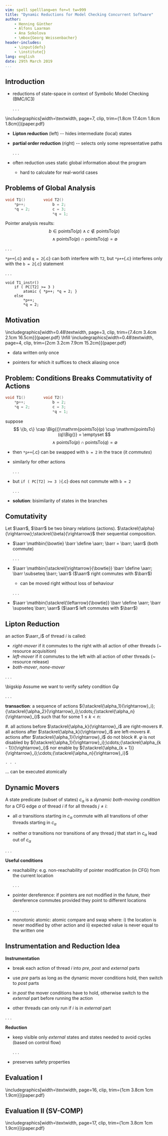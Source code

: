 ```yaml
---
vim: spell spelllang=en fo+=t tw=999
title: "Dynamic Reductions for Model Checking Concurrent Software"
author:
    - Henning Günther
    - Alfons Laarman
    - Ana Sokolova
    - \mbox{Georg Weissenbacher}
header-includes:
    - \input{defs}
    - \institute{}
lang: english
date: 29th March 2019
...
```


## Introduction

- reductions of state-space in context of Symbolic Model Checking (BMC/IC3)

    . . .

\includegraphics[width=\textwidth, page=7, clip, trim={1.8cm 17.4cm 1.8cm 1.8cm}]{paper.pdf}

- **Lipton reduction** (left) -- hides intermediate (local) states
- **partial order reduction** (right) -- selects only some representative paths

    . . .

- often reduction uses static global information about the program
  - hard to calculate for real-world cases

## Problems of Global Analysis

```{.c .numberLines}
void T1()        void T2()
    *p++;            b = 2;
    *q = 2;          c = 3;
                     *q = 1;

```

Pointer analysis results:
$$ b \in \mathrm{pointsTo}(p) \land c \notin \mathrm{pointsTo}(p) $$
$$ {} \land \mathrm{pointsTo}(p) \cap \mathrm{pointsTo}(q) = \emptyset $$

. . .

`*p++`{.c} and `q = 2`{.c} can both interfere with `T2`, but `*p++`{.c} interferes only with the `b = 2`{.c} statement

. . .

```{.c}
void T1_instr()
    if ( PC[T2] >= 3 )
        atomic { *p++; *q = 2; }
    else
        *p++;
        *q = 2;
```

## Motivation

\includegraphics[width=0.48\textwidth, page=3, clip, trim={7.4cm 3.4cm 2.1cm 16.5cm}]{paper.pdf}
\hfill
\includegraphics[width=0.48\textwidth, page=4, clip, trim={2cm 3.2cm 7.9cm 15.2cm}]{paper.pdf}

- data written only once

- pointers for which it suffices to check aliasing once

## Problem: Conditions Breaks Commutativity of Actions

```{.c .numberLines}
void T1()        void T2()
    *p++;            b = 2;
    *q = 2;          c = 3;
                     *q = 1;

```

suppose
$$ \{b, c\} \cap \Big{(}\mathrm{pointsTo}(p) \cup \mathrm{pointsTo}(q)\Big{)} = \emptyset $$
$$ {} \land \mathrm{pointsTo}(p) \cap \mathrm{pointsTo}(q) = \emptyset $$

- then `*p++`{.c} can be swapped with `b = 2` in the trace (it *commutes*)
- similarly for other actions

    . . .

- but `if ( PC[T2] >= 3 )`{.c} does not commute with `b = 2`

    . . .

- **solution**: bisimilarity of states in the branches

## Comutativity

Let $\aarr$, $\barr$ be two binary relations (actions). $\stackrel{\alpha}{\rightarrow};\stackrel{\beta}{\rightarrow}$ their sequential composition.

* $\aarr \mathbin{\bowtie} \barr \define \aarr; \barr = \barr; \aarr$ (both commute)

  . . .

* $\aarr \mathbin{\stackrel{\rightarrow}{\bowtie}} \barr \define \aarr; \barr \subseteq \barr; \aarr$ ($\aarr$ right commutes with $\barr$)

    * can be moved right without loss of behaviour

    . . .

* $\aarr \mathbin{\stackrel{\leftarrow}{\bowtie}} \barr \define \aarr; \barr \supseteq \barr; \aarr$ ($\aarr$ left commutes with $\barr$)

## Lipton Reduction

an action $\aarr_i$ of thread $i$ is called:

* *right-mover* if it commutes to the right with all action of other threads
  (~ resource acquisition)
* *left-mover* if it commutes to the left with all action of other threads
  (~ resource release)
* *both-mover*, *none-mover*

. . .

\bigskip
Assume we want to verify safety condition $G \varphi$

. . .

**transaction**: a sequence of actions ${\stackrel{\alpha_1}{\rightarrow}_i};{\stackrel{\alpha_2}{\rightarrow}_i};\cdots;{\stackrel{\alpha_n}{\rightarrow}_i}$ such that for some $1 \le k < n$:

#.  all actions before $\stackrel{\alpha_k}{\rightarrow}_i$ are right-movers
#.  all actions after $\stackrel{\alpha_k}{\rightarrow}_i$ are left-movers
#.  actions after $\stackrel{\alpha_1}{\rightarrow}_i$ do not block
#.  $\varphi$ is not disabled by
    ${\stackrel{\alpha_1}{\rightarrow}_i};\cdots;{\stackrel{\alpha_{k - 1}}{\rightarrow}_i}$
    nor enable by
    ${\stackrel{\alpha_{k + 1}}{\rightarrow}_i};\cdots;{\stackrel{\alpha_n}{\rightarrow}_i}$

    . . .

… can be executed atomically

## Dynamic Movers

A state predicate (subset of states) $c_\alpha$ is a *dynamic both-moving condition* for a CFG edge $\alpha$ of thread $i$ if for all threads $j \neq i$:

- all $\alpha$ transitions starting in $c_\alpha$ commute with all transtions of other threads starting in $c_\alpha$

- neither $\alpha$ transitions nor transitions of any thread $j$ that start in $c_\alpha$ lead out of $c_\alpha$

. . .

**Useful conditions**

- reachability: e.g. non-reachability of pointer modification (in CFG) from the current location

    . . .

- pointer dereference: if pointers  are not modified in the future, their dereference commutes provided they point to different locations

    . . .

- monotonic atomic: atomic compare and swap where: i) the location is never modified by other action and ii) expected value is never equal to the written one

## Instrumentation and Reduction Idea

**Instrumentation**

*   break each action of thread $i$ into *pre*, *post* and *external* parts

*   use *pre* parts as long as the dynamic mover conditions hold, then switch to *post* parts

*   in *post* the mover conditions have to hold, otherwise switch to the *external* part before running the action

*   other threads can only run if $i$ is in *external* part

. . .

**Reduction**

- keep visible only *external* states and states needed to avoid cycles (based on control flow)

    . . .

- preserves safety properties

## Evaluation I

\includegraphics[width=\textwidth, page=16, clip, trim={1cm 3.8cm 1cm 1.9cm}]{paper.pdf}

## Evaluation II (SV-COMP)

\includegraphics[width=\textwidth, page=17, clip, trim={1cm 3.8cm 1cm 1.9cm}]{paper.pdf}
